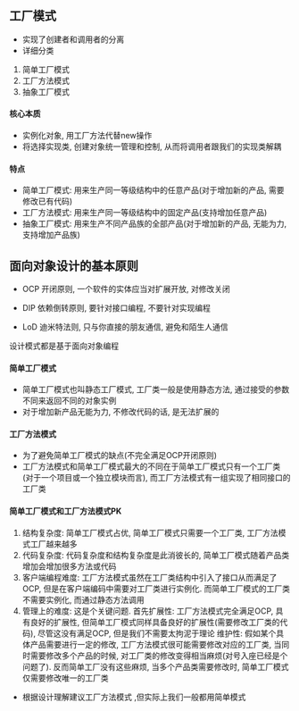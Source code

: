 ## 工厂模式

- 实现了创建者和调用者的分离
- 详细分类
1. 简单工厂模式
2. 工厂方法模式
3. 抽象工厂模式

#### 核心本质
- 实例化对象, 用工厂方法代替new操作
- 将选择实现类, 创建对象统一管理和控制, 从而将调用者跟我们的实现类解耦

#### 特点
- 简单工厂模式: 用来生产同一等级结构中的任意产品(对于增加新的产品, 需要修改已有代码)
- 工厂方法模式: 用来生产同一等级结构中的固定产品(支持增加任意产品)
- 抽象工厂模式: 用来生产不同产品族的全部产品(对于增加新的产品, 无能为力, 支持增加产品族)

## 面向对象设计的基本原则
- OCP 开闭原则, 一个软件的实体应当对扩展开放, 对修改关闭
    
- DIP 依赖倒转原则, 要针对接口编程, 不要针对实现编程
    
- LoD 迪米特法则, 只与你直接的朋友通信, 避免和陌生人通信

设计模式都是基于面向对象编程

#### 简单工厂模式

- 简单工厂模式也叫静态工厂模式, 工厂类一般是使用静态方法, 通过接受的参数不同来返回不同的对象实例
- 对于增加新产品无能为力, 不修改代码的话, 是无法扩展的

#### 工厂方法模式

- 为了避免简单工厂模式的缺点(不完全满足OCP开闭原则)
- 工厂方法模式和简单工厂模式最大的不同在于简单工厂模式只有一个工厂类(对于一个项目或一个独立模块而言), 而工厂方法模式有一组实现了相同接口的工厂类

#### 简单工厂模式和工厂方法模式PK
1. 结构复杂度: 简单工厂模式占优, 简单工厂模式只需要一个工厂类, 工厂方法模式工厂越来越多
2. 代码复杂度: 代码复杂度和结构复杂度是此消彼长的, 简单工厂模式随着产品类增加会增加很多方法或代码
3. 客户端编程难度: 工厂方法模式虽然在工厂类结构中引入了接口从而满足了OCP, 但是在客户端编码中需要对工厂类进行实例化. 而简单工厂模式的工厂类不需要实例化, 而通过静态方法调用
4. 管理上的难度: 这是个关键问题. 
首先扩展性: 工厂方法模式完全满足OCP, 具有良好的扩展性, 但简单工厂模式同样具备良好的扩展性(需要修改工厂类的代码), 尽管这没有满足OCP, 但是我们不需要太拘泥于理论
维护性: 假如某个具体产品需要进行一定的修改, 工厂方法模式很可能需要修改对应的工厂类, 当同时需要修改多个产品的时候, 对工厂类的修改变得相当麻烦(对号入座已经是个问题了). 
反而简单工厂没有这些麻烦, 当多个产品类需要修改时, 简单工厂模式仅需要修改唯一的工厂类

- 根据设计理解建议工厂方法模式 ,但实际上我们一般都用简单模式
